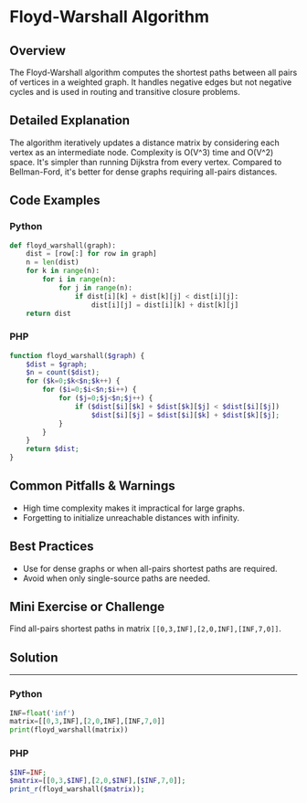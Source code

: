 # Floyd-Warshall Algorithm

## Overview
The Floyd-Warshall algorithm computes the shortest paths between all pairs of vertices in a weighted graph. It handles negative edges but not negative cycles and is used in routing and transitive closure problems.

## Detailed Explanation
The algorithm iteratively updates a distance matrix by considering each vertex as an intermediate node. Complexity is O(V^3) time and O(V^2) space. It's simpler than running Dijkstra from every vertex. Compared to Bellman-Ford, it's better for dense graphs requiring all-pairs distances.

## Code Examples
### Python
```python
def floyd_warshall(graph):
    dist = [row[:] for row in graph]
    n = len(dist)
    for k in range(n):
        for i in range(n):
            for j in range(n):
                if dist[i][k] + dist[k][j] < dist[i][j]:
                    dist[i][j] = dist[i][k] + dist[k][j]
    return dist
```

### PHP
```php
function floyd_warshall($graph) {
    $dist = $graph;
    $n = count($dist);
    for ($k=0;$k<$n;$k++) {
        for ($i=0;$i<$n;$i++) {
            for ($j=0;$j<$n;$j++) {
                if ($dist[$i][$k] + $dist[$k][$j] < $dist[$i][$j])
                    $dist[$i][$j] = $dist[$i][$k] + $dist[$k][$j];
            }
        }
    }
    return $dist;
}
```

## Common Pitfalls & Warnings
- High time complexity makes it impractical for large graphs.
- Forgetting to initialize unreachable distances with infinity.

## Best Practices
- Use for dense graphs or when all-pairs shortest paths are required.
- Avoid when only single-source paths are needed.

## Mini Exercise or Challenge
Find all-pairs shortest paths in matrix `[[0,3,INF],[2,0,INF],[INF,7,0]]`.

## Solution
---
### Python
```python
INF=float('inf')
matrix=[[0,3,INF],[2,0,INF],[INF,7,0]]
print(floyd_warshall(matrix))
```
### PHP
```php
$INF=INF;
$matrix=[[0,3,$INF],[2,0,$INF],[$INF,7,0]];
print_r(floyd_warshall($matrix));
```
